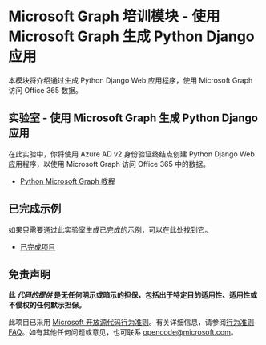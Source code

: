 # <a name="microsoft-graph-training-module---build-python-django-apps-with-microsoft-graph"></a>Microsoft Graph 培训模块 - 使用 Microsoft Graph 生成 Python Django 应用

本模块将介绍通过生成 Python Django Web 应用程序，使用 Microsoft Graph 访问 Office 365 数据。

## <a name="lab---build-python-django-apps-with-microsoft-graph"></a>实验室 - 使用 Microsoft Graph 生成 Python Django 应用

在此实验中，你将使用 Azure AD v2 身份验证终结点创建 Python Django Web 应用程序，以使用 Microsoft Graph 访问 Office 365 中的数据。

- [Python Microsoft Graph 教程](https://docs.microsoft.com/graph/tutorials/python)

## <a name="completed-sample"></a>已完成示例

如果只需要通过此实验室生成已完成的示例，可以在此处找到它。

- [已完成项目](demo)

## <a name="disclaimer"></a>免责声明

**此 *代码的提供* 是无任何明示或暗示的担保，包括出于特定目的适用性、适用性或不侵权的任何默示担保。**

此项目已采用 [Microsoft 开放源代码行为准则](https://opensource.microsoft.com/codeofconduct/)。有关详细信息，请参阅[行为准则 FAQ](https://opensource.microsoft.com/codeofconduct/faq/)。如有其他任何问题或意见，也可联系 [opencode@microsoft.com](mailto:opencode@microsoft.com)。
